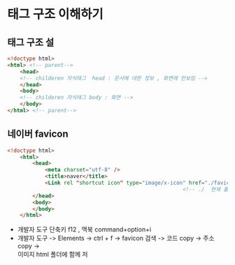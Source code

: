 # 태그 구조 이해하기

## &#x20;태그 구조 설

```html
<!doctype html>
<html> <!-- parent-->
    <head> 
    <!-- childeren 자식태그  head : 문서에 대한 정보 , 화면에 안보임 -->
    </head>
    <body> 
    <!-- childeren 자식태그 body : 화면 -->
    </body>
</html> <!-- parent-->

```

## 네이버 favicon&#x20;

```html
<!doctype html>
    <html>
        <head>
            <meta charset="utf-8" />
            <title>naver</title>
            <Link rel "shortcut icon" type="image/x-icon" href="./favicon.ico?1">
                                                        <!-- ./  현재 폴더 -->
        </head>
        <body>
        </body>
    </html>
```

* 개발자 도구  단축키 f12 , 맥북 command+option+i
* 개발자 도구  -> Elements -> ctrl + f  -> favicon 검색 -> 코드 copy ->  주소 copy -> \
  이미지  html 폴더에 함께 저  &#x20;

